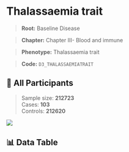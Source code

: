 # Thalassaemia trait

> **Root:** Baseline Disease  

> **Chapter:** Chapter III- Blood and immune  

> **Phenotype:** Thalassaemia trait  

> **Code:** `D3_THALASSAEMIATRAIT`

## 🧪 All Participants  
> Sample size: **212723**  
> Cases: **103**  
> Controls: **212620**
<img src="/Sensitive/Figures/ALL/Incidence/D3_THALASSAEMIATRAIT.png"/>

## 📊 Data Table
<CsvTableMRF src="/Sensitive/Data/ALL/Incidence/COX_D3_THALASSAEMIATRAIT.csv"/>

